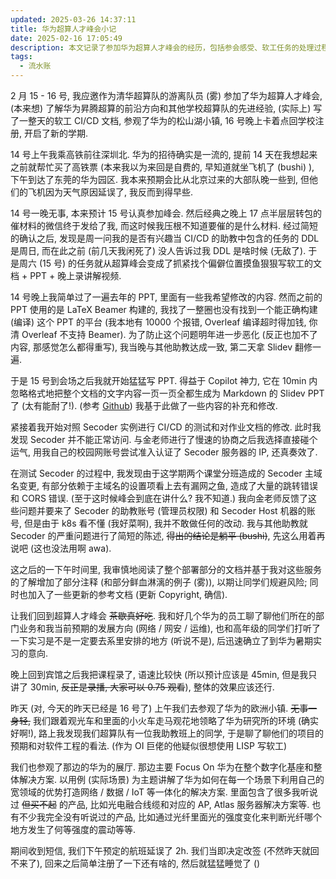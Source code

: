 ```yaml
---
updated: 2025-03-26 14:37:11
title: 华为超算人才峰会小记
date: 2025-02-16 17:05:49
description: 本文记录了参加华为超算人才峰会的经历，包括参会感受、软工任务的处理过程、与华为员工的交流以及对未来实习的规划和展望。
tags:
  - 流水账
---
```


2 月 15 - 16 号, 我应邀作为清华超算队的游离队员 (雾) 参加了华为超算人才峰会, (本来想) 了解华为昇腾超算的前沿方向和其他学校超算队的先进经验, (实际上) 写了一整天的软工 CI/CD 文档, 参观了华为的松山湖小镇, 16 号晚上卡着点回学校注册, 开启了新的学期.

<!-- more -->

14 号上午我乘高铁前往深圳北. 华为的招待确实是一流的, 提前 14 天在我想起来之前就帮忙买了高铁票 (本来我以为来回是自费的, 早知道就坐飞机了 (bushi) ), 下午到达了东莞的华为园区. 我本来预期会比从北京过来的大部队晚一些到, 但他们的飞机因为天气原因延误了, 我反而到得早些.

14 号一晚无事, 本来预计 15 号认真参加峰会. 然后经典之晚上 17 点半层层转包的催材料的微信终于发给了我, 而这时候我压根不知道要催的是什么材料. 经过简短的确认之后, 发现是周一问我的是否有兴趣当 CI/CD 的助教中包含的任务的 DDL 是周日, 而在此之前 (前几天我闲死了) 没人告诉过我 DDL 是啥时候 (无敌了). 于是周六 (15 号) 的任务就从超算峰会变成了抓紧找个偏僻位置摸鱼狠狠写软工的文档 + PPT + 晚上录讲解视频.

14 号晚上我简单过了一遍去年的 PPT, 里面有一些我希望修改的内容. 然而之前的 PPT 使用的是 LaTeX Beamer 构建的, 我找了一整圈也没有找到一个能正确构建 (编译) 这个 PPT 的平台 (我本地有 10000 个报错, Overleaf 编译超时得加钱, 你清 Overleaf 不支持 Beamer). 为了防止这个问题明年进一步恶化 (反正也加不了内容, 那感觉怎么都得重写), 我当晚与其他助教达成一致, 第二天拿 Slidev 翻修一遍.

于是 15 号到会场之后我就开始猛猛写 PPT. 得益于 Copilot 神力, 它在 10min 内忽略格式地把整个文档的文字内容一页一页全都生成为 Markdown 的 Slidev PPT 了 (太有能耐了!). (参考 [Github](https://github.com/THUSE-Course/2025-deploy)) 我基于此做了一些内容的补充和修改.

紧接着我开始对照 Secoder 实例进行 CI/CD 的测试和对作业文档的修改. 此时我发现 Secoder 并不能正常访问. 与金老师进行了慢速的协商之后我选择直接碰个运气, 用我自己的校园网账号尝试准入认证了 Secoder 服务器的 IP, 还真奏效了.

在测试 Secoder 的过程中, 我发现由于这学期两个课堂分班造成的 Secoder 主域名变更, 有部分依赖于主域名的设置项看上去有漏网之鱼, 造成了大量的跳转错误和 CORS 错误. (至于这时候峰会到底在讲什么? 我不知道.) 我向金老师反馈了这些问题并要来了 Secoder 的助教账号 (管理员权限) 和 Secoder Host 机器的账号, 但是由于 k8s 看不懂 (我好菜啊), 我并不敢做任何的改动. 我与其他助教就 Secoder 的严重问题进行了简短的陈述, ~~得出的结论是躺平 (bushi)~~, 先这么用着再说吧 (这也没法用啊 awa).

这之后的一下午时间里, 我审慎地阅读了整个部署部分的文档并基于我对这些服务的了解增加了部分注释 (和部分鲜血淋漓的例子 (雾)), 以期让同学们规避风险; 同时也加入了一些更新的参考文档 (更新 Copyright, 确信).

让我们回到超算人才峰会 ~~茶歇真好吃~~. 我和好几个华为的员工聊了聊他们所在的部门业务和我当前预期的发展方向 (网络 / 网安 / 运维), 也和高年级的同学们打听了一下实习是不是一定要去系里安排的地方 (听说不是), 后迅速确立了到华为暑期实习的意向.

晚上回到宾馆之后我把课程录了, 语速比较快 (所以预计应该是 45min, 但是我只讲了 30min, ~~反正是录播, 大家可以 0.75 观看~~), 整体的效果应该还行.

昨天 (对, 今天的昨天已经是 16 号了) 上午我们去参观了华为的欧洲小镇. ~~无事一身轻,~~ 我们跟着观光车和里面的小火车走马观花地领略了华为研究所的环境 (确实好啊!), 路上我发现我们超算队有一位我助教班上的同学, 于是聊了聊他们的项目的预期和对软件工程的看法. (作为 OI 巨佬的他疑似很想使用 LISP 写软工)

我们也参观了那边的华为的展厅. 那边主要 Focus On 华为在整个数字化基座和整体解决方案. 以用例 (实际场景) 为主题讲解了华为如何在每一个场景下利用自己的宽领域的优势打造网络 / 数据 / IoT 等一体化的解决方案. 里面包含了很多我听说过 ~~但买不起~~ 的产品, 比如光电融合线缆和对应的 AP, Atlas 服务器解决方案等. 也有不少我完全没有听说过的产品, 比如通过光纤里面光的强度变化来判断光纤哪个地方发生了何等强度的震动等等.

期间收到短信, 我们下午预定的航班延误了 2h. 我们当即决定改签 (不然昨天就回不来了), 回来之后简单注册了一下还有啥的, 然后就猛猛睡觉了 ()
